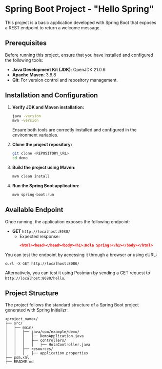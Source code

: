 # Spring Boot Project - "Hello Spring"

This project is a basic application developed with Spring Boot that exposes a REST endpoint to return a welcome message.

## Prerequisites

Before running this project, ensure that you have installed and configured the following tools:

- **Java Development Kit (JDK)**: OpenJDK 21.0.6
- **Apache Maven**: 3.8.8
- **Git**: For version control and repository management.



## Installation and Configuration

1. **Verify JDK and Maven installation:**

   ```sh
   java -version
   mvn -version
   ```

   Ensure both tools are correctly installed and configured in the environment variables.

2. **Clone the project repository:**

   ```sh
   git clone <REPOSITORY_URL>
   cd demo
   ```

3. **Build the project using Maven:**

   ```sh
   mvn clean install
   ```

4. **Run the Spring Boot application:**

   ```sh
   mvn spring-boot:run
   ```

## Available Endpoint

Once running, the application exposes the following endpoint:

- **GET** `http://localhost:8080/`
  - Expected response:
    ```json
    <html><head></head><body><h1>¡Hola Spring!</h1></body></html>
    ```

You can test the endpoint by accessing it through a browser or using cURL:

```
curl -X GET http://localhost:8080/
```

Alternatively, you can test it using Postman by sending a GET request to `http://localhost:8080/hello`.

## Project Structure

The project follows the standard structure of a Spring Boot project generated with Spring Initializr:

```
<project_name>/
├── src/
│   ├── main/
│   │   ├── java/com/example/demo/
│   │   │   ├── DemoApplication.java
│   │   │   ├── controllers/
│   │   │   │   ├── HolaController.java
│   │   ├── resources/
│   │   │   ├── application.properties
├── pom.xml
├── README.md
```
